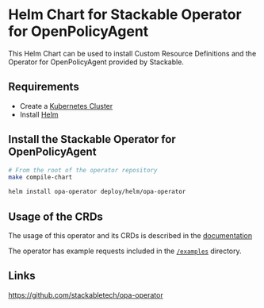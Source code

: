 # Helm Chart for Stackable Operator for OpenPolicyAgent

This Helm Chart can be used to install Custom Resource Definitions and the Operator for OpenPolicyAgent provided by Stackable.

## Requirements

- Create a [Kubernetes Cluster](../Readme.md)
- Install [Helm](https://helm.sh/docs/intro/install/)

## Install the Stackable Operator for OpenPolicyAgent

```bash
# From the root of the operator repository
make compile-chart

helm install opa-operator deploy/helm/opa-operator
```

## Usage of the CRDs

The usage of this operator and its CRDs is described in the [documentation](https://docs.stackable.tech/opa/index.html)

The operator has example requests included in the [`/examples`](https://github.com/stackabletech/opa-operator/tree/main/examples) directory.

## Links

https://github.com/stackabletech/opa-operator

